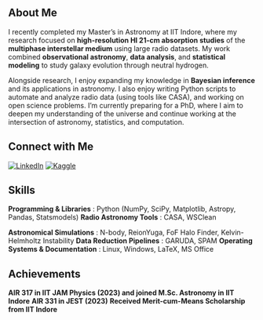 <!-- ![Banner](./STScI-01EVT1GSB1BNPGCBJ96QJRM48N.png) -->

## About Me
I recently completed my Master’s in Astronomy at IIT Indore, where my research focused on **high-resolution HI 21-cm absorption studies** of the **multiphase interstellar medium** using large radio datasets. My work combined **observational astronomy**, **data analysis**, and **statistical modeling** to study galaxy evolution through neutral hydrogen.

Alongside research, I enjoy expanding my knowledge in **Bayesian inference** and its applications in astronomy. I also enjoy writing Python scripts to automate and analyze radio data (using tools like CASA), and working on open science problems. I’m currently preparing for a PhD, where I aim to deepen my understanding of the universe and continue working at the intersection of astronomy, statistics, and computation.

## Connect with Me
[![LinkedIn](https://img.shields.io/badge/LinkedIn-blue?logo=linkedin&logoColor=white)](https://www.linkedin.com/in/anushkaiit)
[![Kaggle](https://img.shields.io/badge/Kaggle-20beff?logo=kaggle&logoColor=white)](https://www.kaggle.com/anushkaagarwal04)
<!-- [![Website](https://img.shields.io/badge/Website-000?logo=Google-chrome&logoColor=white)](https://yourwebsite.com) -->
<!-- [![Email](https://img.shields.io/badge/Email-D14836?logo=gmail&logoColor=white)](mailto:agarwalanushka453@gmail.com) -->

## Skills
**Programming & Libraries** : Python (NumPy, SciPy, Matplotlib, Astropy, Pandas, Statsmodels)
**Radio Astronomy Tools** : CASA, WSClean
<!-- **Data Science Skills** : Data Cleaning, Data Visualization, Data Analysis -->
**Astronomical Simulations** : N-body, ReionYuga, FoF Halo Finder, Kelvin-Helmholtz Instability
**Data Reduction Pipelines** : GARUDA, SPAM
**Operating Systems & Documentation** : Linux, Windows, LaTeX, MS Office

## Achievements
**AIR 317 in IIT JAM Physics (2023) and joined M.Sc. Astronomy in IIT Indore**
**AIR 331 in JEST (2023)**
**Received Merit-cum-Means Scholarship from IIT Indore**
